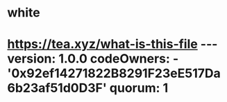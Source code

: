 # white
# https://tea.xyz/what-is-this-file --- version: 1.0.0 codeOwners:   - '0x92ef14271822B8291F23eE517Da6b23af51d0D3F' quorum: 1

